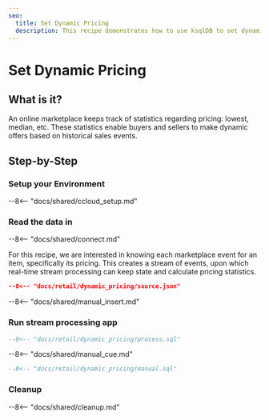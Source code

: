 ```yaml
---
seo:
  title: Set Dynamic Pricing
  description: This recipe demonstrates how to use ksqlDB to set dynamic pricing in an online marketplace
---
```


# Set Dynamic Pricing

## What is it?

An online marketplace keeps track of statistics regarding pricing: lowest, median, etc.
These statistics enable buyers and sellers to make dynamic offers based on historical sales events.

## Step-by-Step

### Setup your Environment

--8<-- "docs/shared/ccloud_setup.md"

### Read the data in

--8<-- "docs/shared/connect.md"

For this recipe, we are interested in knowing each marketplace event for an item, specifically its pricing. 
This creates a stream of events, upon which real-time stream processing can keep state and calculate pricing statistics.

```json
--8<-- "docs/retail/dynamic_pricing/source.json"
```

--8<-- "docs/shared/manual_insert.md"

### Run stream processing app

```sql
--8<-- "docs/retail/dynamic_pricing/process.sql"
```

--8<-- "docs/shared/manual_cue.md"

```sql
--8<-- "docs/retail/dynamic_pricing/manual.sql"
```

### Cleanup

--8<-- "docs/shared/cleanup.md"
